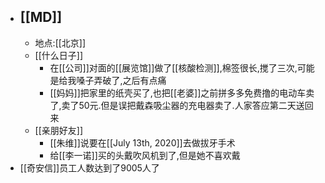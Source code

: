 - ## [[MD]]
    - 地点:[[北京]]
    - [[什么日子]]
        - 在[[公司]]对面的[[展览馆]]做了[[核酸检测]],棉签很长,搅了三次,可能是给我嗓子弄破了,之后有点痛
        - [[妈妈]]把家里的纸壳买了,也把[[老婆]]之前拼多多免费撸的电动车卖了,卖了50元.但是误把戴森吸尘器的充电器卖了.人家答应第二天送回来
    - [[亲朋好友]]
        - [[朱维]]说要在[[July 13th, 2020]]去做拔牙手术
        - 给[[李一诺]]买的头戴吹风机到了,但是她不喜欢戴
- [[奇安信]]员工人数达到了9005人了
